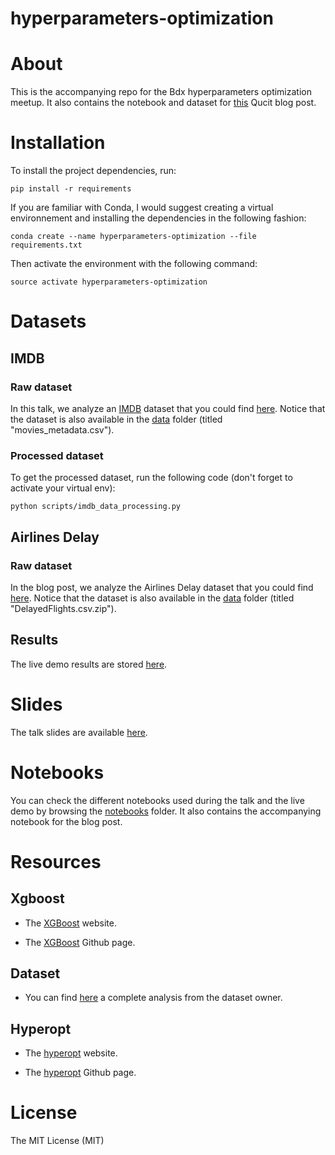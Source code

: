 # hyperparameters-optimization


# About

This is the accompanying repo for the Bdx hyperparameters optimization meetup.
It also contains the notebook and dataset for [this](http://www.qucit.com/2016/12/06/how-to-optimize-hyperparameters/) Qucit blog post.


# Installation

To install the project dependencies, run:

`pip install -r requirements`

If you are familiar with Conda, I would suggest creating a virtual environnement
and installing the dependencies in the following fashion:

`conda create --name hyperparameters-optimization --file requirements.txt`

Then activate the environment with the following command:

`source activate hyperparameters-optimization`


# Datasets

## IMDB

### Raw dataset

In this talk, we analyze an [IMDB](http://www.imdb.com/) dataset that you could find [here](https://www.kaggle.com/deepmatrix/imdb-5000-movie-dataset).
Notice that the dataset is also available in the [data](/data) folder (titled "movies_metadata.csv").

### Processed dataset

To get the processed dataset, run the following code
(don't forget to activate your virtual env):

```
python scripts/imdb_data_processing.py
```

## Airlines Delay

### Raw dataset

In the blog post, we analyze the Airlines Delay dataset that you could find [here](https://www.kaggle.com/giovamata/airlinedelaycauses).
Notice that the dataset is also available in the [data](/data) folder
(titled "DelayedFlights.csv.zip").

## Results

The live demo results are stored [here](/data/hyperparameters_selection_results.csv).

# Slides

The talk slides are available [here](talk_slides.pdf).

# Notebooks

You can check the different notebooks used during the talk and the live demo by browsing the [notebooks](/notebooks) folder. It also contains the accompanying notebook for the blog post.

# Resources

## Xgboost

* The [XGBoost](https://xgboost.readthedocs.io/en/latest/) website.

* The [XGBoost](https://github.com/dmlc/xgboost) Github page.

## Dataset

* You can find  [here](https://blog.nycdatascience.com/student-works/machine-learning/movie-rating-prediction/) a complete analysis from the dataset owner.  

## Hyperopt

* The [hyperopt](https://jaberg.github.io/hyperopt/) website.

* The [hyperopt](https://github.com/hyperopt/hyperopt) Github page.

# License

The MIT License (MIT)
